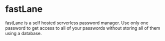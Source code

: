 # fastLane
fastLane is a self hosted serverless password manager. Use only one password to get access to all of your passwords without storing all of them using a database.  
